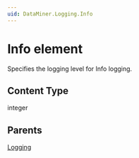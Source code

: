 ```yaml
---
uid: DataMiner.Logging.Info
---
```


# Info element

Specifies the logging level for Info logging.

## Content Type

integer

## Parents

[Logging](xref:DataMiner.Logging)
